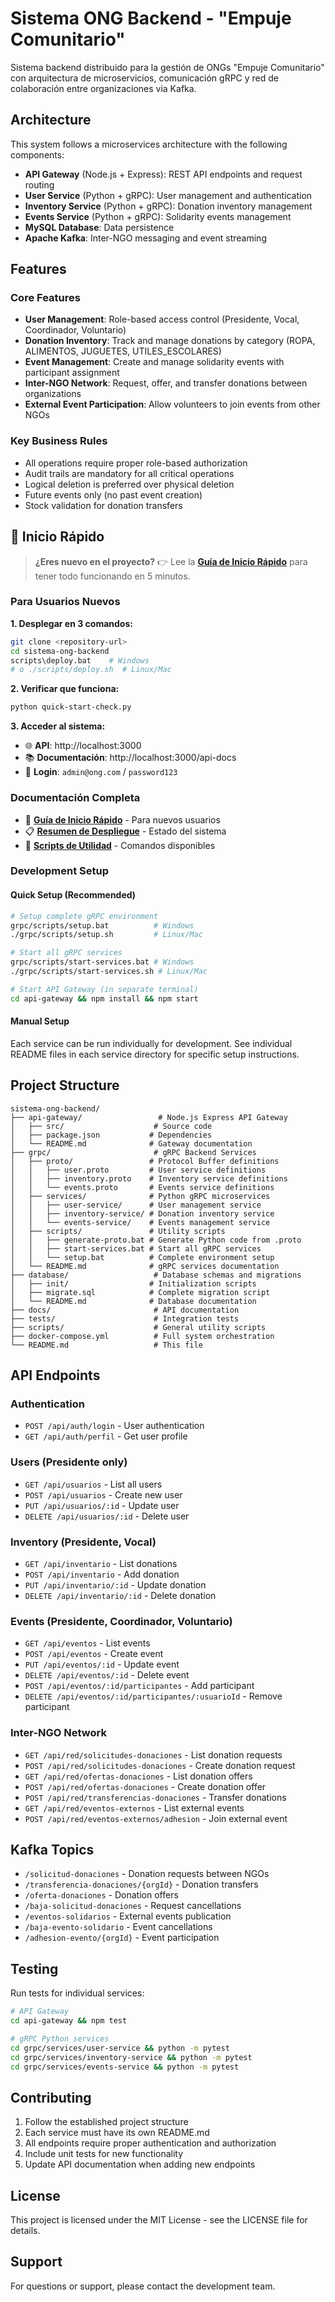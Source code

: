 # Sistema ONG Backend - "Empuje Comunitario"

Sistema backend distribuido para la gestión de ONGs "Empuje Comunitario" con arquitectura de microservicios, comunicación gRPC y red de colaboración entre organizaciones via Kafka.

## Architecture

This system follows a microservices architecture with the following components:

- **API Gateway** (Node.js + Express): REST API endpoints and request routing
- **User Service** (Python + gRPC): User management and authentication
- **Inventory Service** (Python + gRPC): Donation inventory management
- **Events Service** (Python + gRPC): Solidarity events management
- **MySQL Database**: Data persistence
- **Apache Kafka**: Inter-NGO messaging and event streaming

## Features

### Core Features
- **User Management**: Role-based access control (Presidente, Vocal, Coordinador, Voluntario)
- **Donation Inventory**: Track and manage donations by category (ROPA, ALIMENTOS, JUGUETES, UTILES_ESCOLARES)
- **Event Management**: Create and manage solidarity events with participant assignment
- **Inter-NGO Network**: Request, offer, and transfer donations between organizations
- **External Event Participation**: Allow volunteers to join events from other NGOs

### Key Business Rules
- All operations require proper role-based authorization
- Audit trails are mandatory for all critical operations
- Logical deletion is preferred over physical deletion
- Future events only (no past event creation)
- Stock validation for donation transfers

## 🚀 Inicio Rápido

> **¿Eres nuevo en el proyecto?** 👉 Lee la [**Guía de Inicio Rápido**](GETTING_STARTED.md) para tener todo funcionando en 5 minutos.

### Para Usuarios Nuevos

**1. Desplegar en 3 comandos:**
```bash
git clone <repository-url>
cd sistema-ong-backend
scripts\deploy.bat    # Windows
# o ./scripts/deploy.sh  # Linux/Mac
```

**2. Verificar que funciona:**
```bash
python quick-start-check.py
```

**3. Acceder al sistema:**
- 🌐 **API**: http://localhost:3000
- 📚 **Documentación**: http://localhost:3000/api-docs
- 🔐 **Login**: `admin@ong.com` / `password123`

### Documentación Completa
- 📖 [**Guía de Inicio Rápido**](GETTING_STARTED.md) - Para nuevos usuarios
- 📋 [**Resumen de Despliegue**](DEPLOYMENT_SUMMARY.md) - Estado del sistema
- 🔧 [**Scripts de Utilidad**](scripts/README.md) - Comandos disponibles

### Development Setup

#### Quick Setup (Recommended)
```bash
# Setup complete gRPC environment
grpc/scripts/setup.bat          # Windows
./grpc/scripts/setup.sh         # Linux/Mac

# Start all gRPC services
grpc/scripts/start-services.bat # Windows
./grpc/scripts/start-services.sh # Linux/Mac

# Start API Gateway (in separate terminal)
cd api-gateway && npm install && npm start
```

#### Manual Setup
Each service can be run individually for development. See individual README files in each service directory for specific setup instructions.

## Project Structure

```
sistema-ong-backend/
├── api-gateway/                 # Node.js Express API Gateway
│   ├── src/                    # Source code
│   ├── package.json           # Dependencies
│   └── README.md              # Gateway documentation
├── grpc/                       # gRPC Backend Services
│   ├── proto/                 # Protocol Buffer definitions
│   │   ├── user.proto         # User service definitions
│   │   ├── inventory.proto    # Inventory service definitions
│   │   └── events.proto       # Events service definitions
│   ├── services/              # Python gRPC microservices
│   │   ├── user-service/      # User management service
│   │   ├── inventory-service/ # Donation inventory service
│   │   └── events-service/    # Events management service
│   ├── scripts/               # Utility scripts
│   │   ├── generate-proto.bat # Generate Python code from .proto
│   │   ├── start-services.bat # Start all gRPC services
│   │   └── setup.bat          # Complete environment setup
│   └── README.md              # gRPC services documentation
├── database/                   # Database schemas and migrations
│   ├── init/                  # Initialization scripts
│   ├── migrate.sql            # Complete migration script
│   └── README.md              # Database documentation
├── docs/                       # API documentation
├── tests/                      # Integration tests
├── scripts/                    # General utility scripts
├── docker-compose.yml          # Full system orchestration
└── README.md                   # This file
```

## API Endpoints

### Authentication
- `POST /api/auth/login` - User authentication
- `GET /api/auth/perfil` - Get user profile

### Users (Presidente only)
- `GET /api/usuarios` - List all users
- `POST /api/usuarios` - Create new user
- `PUT /api/usuarios/:id` - Update user
- `DELETE /api/usuarios/:id` - Delete user

### Inventory (Presidente, Vocal)
- `GET /api/inventario` - List donations
- `POST /api/inventario` - Add donation
- `PUT /api/inventario/:id` - Update donation
- `DELETE /api/inventario/:id` - Delete donation

### Events (Presidente, Coordinador, Voluntario)
- `GET /api/eventos` - List events
- `POST /api/eventos` - Create event
- `PUT /api/eventos/:id` - Update event
- `DELETE /api/eventos/:id` - Delete event
- `POST /api/eventos/:id/participantes` - Add participant
- `DELETE /api/eventos/:id/participantes/:usuarioId` - Remove participant

### Inter-NGO Network
- `GET /api/red/solicitudes-donaciones` - List donation requests
- `POST /api/red/solicitudes-donaciones` - Create donation request
- `GET /api/red/ofertas-donaciones` - List donation offers
- `POST /api/red/ofertas-donaciones` - Create donation offer
- `POST /api/red/transferencias-donaciones` - Transfer donations
- `GET /api/red/eventos-externos` - List external events
- `POST /api/red/eventos-externos/adhesion` - Join external event

## Kafka Topics

- `/solicitud-donaciones` - Donation requests between NGOs
- `/transferencia-donaciones/{orgId}` - Donation transfers
- `/oferta-donaciones` - Donation offers
- `/baja-solicitud-donaciones` - Request cancellations
- `/eventos-solidarios` - External events publication
- `/baja-evento-solidario` - Event cancellations
- `/adhesion-evento/{orgId}` - Event participation

## Testing

Run tests for individual services:

```bash
# API Gateway
cd api-gateway && npm test

# gRPC Python services
cd grpc/services/user-service && python -m pytest
cd grpc/services/inventory-service && python -m pytest
cd grpc/services/events-service && python -m pytest
```

## Contributing

1. Follow the established project structure
2. Each service must have its own README.md
3. All endpoints require proper authentication and authorization
4. Include unit tests for new functionality
5. Update API documentation when adding new endpoints

## License

This project is licensed under the MIT License - see the LICENSE file for details.

## Support

For questions or support, please contact the development team.